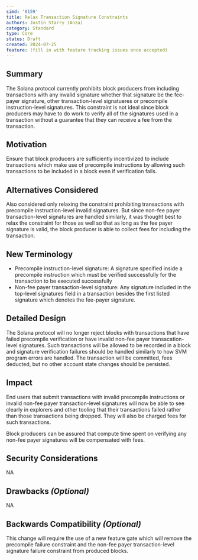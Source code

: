 ```yaml
---
simd: '0159'
title: Relax Transaction Signature Constraints
authors: Justin Starry (Anza)
category: Standard
type: Core
status: Draft
created: 2024-07-25
feature: (fill in with feature tracking issues once accepted)
---
```


## Summary

The Solana protocol currently prohibits block producers from including
transactions with any invalid signature whether that signature be the fee-payer
signature, other transaction-level signatueres or precompile instruction-level
signatures. This constraint is not ideal since block producers may have to do
work to verify all of the signatures used in a transaction without a guarantee
that they can receive a fee from the transaction.

## Motivation

Ensure that block producers are sufficiently incentivized to include transactions
which make use of precompile instructions by allowing such transactions to be
included in a block even if verification fails.

## Alternatives Considered

Also considered only relaxing the constraint prohibiting transactions with
precompile instruction-level invalid signatures. But since non-fee payer
transaction-level signatures are handled similarly, it was thought best to relax
the constraint for those as well so that as long as the fee payer signature is
valid, the block producer is able to collect fees for including the transaction.

## New Terminology

- Precompile instruction-level signature: 
    A signature specified inside a precompile instruction which must be verified
    successfully for the transaction to be executed successfully
- Non-fee payer transaction-level signature:
    Any signature included in the top-level signatures field in a transaction
    besides the first listed signature which denotes the fee-payer signature.

## Detailed Design

The Solana protocol will no longer reject blocks with transactions that have
failed precompile verification or have invalid non-fee payer transacation-level
signatures. Such transactions will be allowed to be recorded in a block and
signature verification failures should be handled similarly to how SVM program
errors are handled. The transaction will be committed, fees deducted, but no
other account state changes should be persisted.

## Impact

End users that submit transactions with invalid precompile instructions or
invalid non-fee payer transaction-level signatures will now be able to see
clearly in explorers and other tooling that their transactions failed rather
than those transactions being dropped. They will also be charged fees for such
transactions.

Block producers can be assured that compute time spent on verifying any non-fee
payer signatures will be compensated with fees.

## Security Considerations

NA

## Drawbacks *(Optional)*

NA

## Backwards Compatibility *(Optional)*

This change will require the use of a new feature gate which will remove the
precompile failure constraint and the non-fee payer transaction-level signature
failure constraint from produced blocks.
